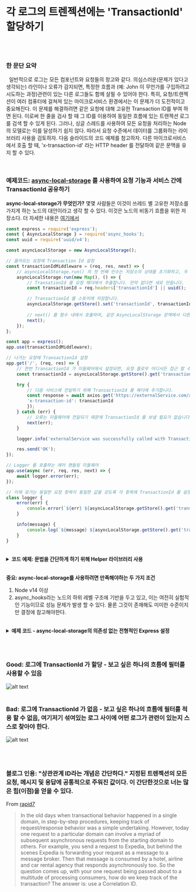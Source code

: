 # 각 로그의 트렌젝션에는 'TransactionId' 할당하기

<br/><br/>

### 한 문단 요약

&nbsp;&nbsp;일반적으로 로그는 모든 컴포넌트와 요청들의 창고와 같다. 
의심스러운(문제가 있다고 생각되는) 라인이나 오류가 감지되면, 특정한 흐름과 (예: John 이 무언가를 구입하려고 시도하는 과정)관련이 있는 다른 로그들도 함께 살필 수 있어야 한다.
특히, 요청/트렌젝션이 여러 컴퓨터에 걸쳐져 있는 마이크로서비스 환경에서는 이 문제가 더 도전적이고 중요해진다.
이 문제를 해결하려면 같은 요청에 대해 고유한 Transaction ID를 부여 하면 된다. 이로써 한 줄을 검사 할 때 그 ID를 이용하여 동일한 흐름에 있는 트렌젝션 로그를 검색 할 수 있게 된다. 
그러나, 싱글 스레드를 사용하여 모든 요청을 처리하는 Node 의 모델로는 이를 달성하기 쉽지 않다. 따라서 요청 수준에서 데이터를 그룹화하는 라이브러리 사용을 검토하자.
다음 슬라이드의 코드 예제를 참고하자. 다른 마이크로서비스에서 호출 할 때, 'x-transaction-id' 라는 HTTP header 를 전달하여 같은 문맥을 유지 할 수 있다.

<br/>

### 예제코드: [async-local-storage](https://nodejs.org/api/async_hooks.html#async_hooks_class_asynclocalstorage) 를 사용하여 요청 기능과 서비스 간에 TransactionId 공유하기

 **async-local-storage가 무엇인가?** 몇몇 사람들은 이것이 쓰레드 별 고유한 저장소를 가지게 하는 노드의 대안이라고 생각 할 수 있다.
 이것은 노드의 비동기 흐름을 위한 저장소다. 더 자세한 내용은 [여기에서](https://www.freecodecamp.org/news/async-local-storage-nodejs/)

```javascript
const express = require('express');
const { AsyncLocalStorage } = require('async_hooks');
const uuid = require('uuid/v4');

const asyncLocalStorage = new AsyncLocalStorage();

// 들어오는 요청에 Transaction Id 설정
const transactionIdMiddleware = (req, res, next) => {
    // asyncLocalStorage.run() 의 첫 번째 인수는 저장소의 상태를 초기화하고, 두 번째 인수는 이 저장소에 엑세스 할 수 있는 함수 입니다.
    asyncLocalStorage.run(new Map(), () => {
        // TransationId 를 요청 해더에서 추출합니다. 만약 없다면 새로 만듭니다.
        const transactionId = req.headers['transactionId'] || uuid();

        // TransactionId 를 스토어에 저장합니다.
        asyncLocalStorage.getStore().set('transactionId', transactionId);
        
        // next() 를 함수 내에서 호출하여, 같은 AsyncLocalStorage 문맥에서 다른 모든 미들웨어가 실행되도록 보장합니다.
        next();
    });
};

const app = express();
app.use(transactionIdMiddleware);

// 나가는 요청에 TransactionId 설정
app.get('/', (req, res) => {
    // 한번 TransactionId 가 미들웨어에서 설정되면, 요청 플로우 어디서든 접근 할 수 있습니다.
    const transactionId = asyncLocalStorage.getStore().get('transactionId');

    try {
        // 다음 서비스에 전달하기 위해 TransactionId 를 해더에 추가합니다.
        const response = await axios.get('https://externalService.com/api/getAllUsers', headers: {
        'x-transaction-id': transactionId
        });
    } catch (err) {
        // 오류는 미들웨어에 전달되기 때문에 TransactionId 를 보낼 필요가 없습니다.
        next(err);
    }

    logger.info('externalService was successfully called with TransactionId header');

    res.send('OK');
});

// Logger 를 호출하는 에러 핸들링 미들웨어
app.use(async (err, req, res, next) => {
    await logger.error(err);
});

// 이제 로거는 동일한 요청 항목이 동일한 값을 갖도록 각 항목에 TransactionId 를 설정 할 수 있습니다.
class logger {
    error(err) {
        console.error(`${err} ${asyncLocalStorage.getStore().get('transactionId')}`);
    }

    info(message) {
        console.log(`${message} ${asyncLocalStorage.getStore().get('transactionId')}`);
    }
}
```
<br/>

<details>
<summary><strong>코드 예제: 문법을 간단하게 하기 위해 Helper 라이브러리 사용</strong></summary>

[cls-rtracer](https://www.npmjs.com/package/cls-rtracer) (async-local-storage 기반으로 작성, Express & Koa middlewares and Fastify & Hapi 플러그인을 위해 추상화 됨) 를 이용하여 요청 기능간에 TransactionId 공유
  
```javascript
const express = require('express');
const rTracer = require('cls-rtracer');

const app = express();

app.use(rTracer.expressMiddleware());

app.get('/getUserData/{id}', async (req, res, next) => {
    try {
        const user = await usersRepo.find(req.params.id);

        // TransactionId 는 로거 내부에 도달 할 수 있기 때문에 또 보낼 필요가 없습니다.
        logger.info(`user ${user.id} data was fetched successfully`);

        res.json(user);
    } catch (err) {
        // 오류는 미들웨어에 전달됩니다.
        next(err);
    }
})

// Error handling middleware calls the logger
app.use(async (err, req, res, next) => {
    await logger.error(err);
});

// The logger can now append the TransactionId to each entry so that entries from the same request will have the same value
class logger {
    error(err) {
        console.error(`${err} ${rTracer.id()}`);
    }
    
    info(message) {
        console.log(`${message} ${rTracer.id()}`);
    }
}
```
<br/>

마이크로서비스 간에 TransactionId 공유

```javascript
// cls-tracer는 기본 미들웨어 구성을 재정의 하여 서비스의 나가는 요청 헤더에 TransactionId 를 저장하고, 들어오는 요청 헤더에서 TransactionId 를 추출 할 수 있습니다.
app.use(rTracer.expressMiddleware({
    // Add TransactionId to the header
    echoHeader: true,
    // Respect TransactionId from header
    useHeader: true,
    // TransactionId header name
    headerName: 'x-transaction-id'
}));

const axios = require('axios');

// 이제 외부 서비스에서도 자동으로 TransactionId 를 헤더에서 가져옵니다.
const response = await axios.get('https://externalService.com/api/getAllUsers');
```
</details>
<br/>

**중요: async-local-storage를 사용하려면 만족해야하는 두 가지 조건**
1. Node v14 이상
2. async_hooks라는 노드의 하위 레벨 구조에 기반을 두고 있고, 이는 여전히 실험적인 기능이므로 성능 문제가 발생 할 수 있다. 물론 그것이 존재해도 미미한 수준이지만 결정에 참고해야한다.
<br/>

<details>
<summary><strong>예제 코드 - async-local-storage의 의존성 없는 전형적인 Express 설정</strong></summary>

```javascript
// when receiving a new request, start a new isolated context and set a transaction id. The following example is using the npm library continuation-local-storage to isolate requests

const { createNamespace } = require('continuation-local-storage');
const session = createNamespace('my session');

router.get('/:id', (req, res, next) => {
    session.set('transactionId', 'some unique GUID');
    someService.getById(req.params.id);
    logger.info('Starting now to get something by id');
});

// Now any other service or components can have access to the contextual, per-request, data
class someService {
    getById(id) {
        logger.info('Starting to get something by id');
        // other logic comes here
    }
}

// The logger can now append the transaction id to each entry so that entries from the same request will have the same value
class logger {
    info (message) {
        console.log(`${message} ${session.get('transactionId')}`);
    }
}
```
</details>

<br/><br/>

### Good: 로그에 TransactionId 가 할당 - 보고 싶은 하나의 흐름에 필터를 사용할 수 있음
![alt text](https://i.ibb.co/YjJwgbN/logs-with-transaction-id.jpg "Logs with transaction id")
<br/><br/>

### Bad: 로그에 TransactionId 가 없음 - 보고 싶은 하나의 흐름에 필터를 적용 할 수 없음, 여기저기 섞여있는 로그 사이에 어떤 로그가 관련이 있는지 스스로 찾아야 한다.
![alt text](https://i.ibb.co/PFgVNfn/logs-withtout-transaction-id.jpg "Logs with transaction id")

<br/><br/>

### 블로그 인용:  "상관관계 ID라는 개념은 간단하다." 지정된 트렌젝션의 모든 요청, 메시지 및 응답에 공통적으로 주워진 값이다. 이 간단한것으로 너는 많은 힘(이점)을 얻을 수 있다.

From [rapid7](https://blog.rapid7.com/2016/12/23/the-value-of-correlation-ids/)

> In the old days when transactional behavior happened in a single domain, in step-by-step procedures, keeping track of request/response behavior was a simple undertaking. However, today one request to a particular domain can involve a myriad of subsequent asynchronous requests from the starting domain to others. For example, you send a request to Expedia, but behind the scenes Expedia is forwarding your request as a message to a message broker. Then that message is consumed by a hotel, airline and car rental agency that responds asynchronously too. So the question comes up, with your one request being passed about to a multitude of processing consumers, how do we keep track of the transaction? The answer is: use a Correlation ID.
